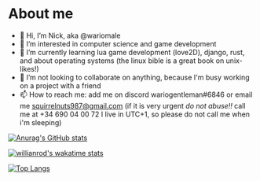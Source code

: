 # About me

- 👋 Hi, I’m Nick, aka @wariomale
- 👀 I’m interested in computer science and game development
- 🌱 I’m currently learning lua game development (love2D), django, rust, and about operating systems (the linux bible is a great book on unix-likes!)
- 💞️ I’m not looking to collaborate on anything, because I'm busy working on a project with a friend
- 📫 How to reach me: add me on discord wariogentleman#6846 or email me squirrelnuts987@gmail.com (if it is very urgent _do not abuse!!_ call me at +34 690 04 00 72 I live in UTC+1, so please do not call me when i'm sleeping) 
<!---
![](https://github.com/wariomale/github-profile-stats/blob/master/generated/overview.svg)
![](https://github.com/wariomale/github-profile-stats/blob/master/generated/languages.svg)--->
[![Anurag's GitHub stats](https://github-readme-stats.vercel.app/api?username=wariomale)](https://github.com/anuraghazra/github-readme-stats) 

[![willianrod's wakatime stats](https://github-readme-stats.vercel.app/api/wakatime?username=wariomale&hide=text&layout=compact)](https://github.com/anuraghazra/github-readme-stats)

[![Top Langs](https://github-readme-stats.vercel.app/api/top-langs/?username=wariomale&hide=makefile,lua&layout=compact)](https://github.com/anuraghazra/github-readme-stats)

<!---<a href="https://github.com/anuraghazra/github-readme-stats">
  <img align="center" src="https://github-readme-stats.vercel.app/api/pin/?username=wariomale&repo=Top-Down-template-Love2D" />
</a>
<a href="https://github.com/anuraghazra/convoychat">
  <img align="center" src="https://github-readme-stats.vercel.app/api/pin/?username=wariomale&repo=decentralized-client-server-messaging" />
</a>
--->
